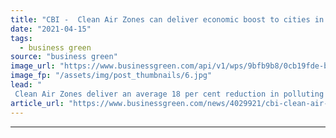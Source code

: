 ```yaml
---
title: "CBI -  Clean Air Zones can deliver economic boost to cities in wake of Covid"
date: "2021-04-15"
tags: 
  - business green
source: "business green"
image_url: "https://www.businessgreen.com/api/v1/wps/9bfb9b8/0cb19fde-bfb9-4def-8f13-97904dc1cfaa/5/iStock-1305820553-ultra-low-emission-zone-ulez-london-185x114.jpg"
image_fp: "/assets/img/post_thumbnails/6.jpg"
lead: "
 Clean Air Zones deliver an average 18 per cent reduction in polluting nitrogen oxide in cities that will significantly reduce local rates of pollution-related illness, new research finds ..."
article_url: "https://www.businessgreen.com/news/4029921/cbi-clean-air-zones-deliver-economic-boost-cities-wake-covid"
---
```


---
